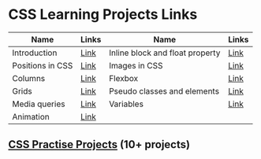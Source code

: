 # CSS Learning Projects Links

|Name|Links|Name|Links|
|----|-----|----|-----|
|Introduction|[Link](https://rambabu-patidar.github.io/webDev/001.1%20CSS/01%20Introduction)|Inline block and float property|[Link](https://rambabu-patidar.github.io/webDev/001.1%20CSS/02%20Inline-block%20and%20float%20property)|   
|Positions in CSS|[Link](https://rambabu-patidar.github.io/webDev/001.1%20CSS/03%20Positions%20in%20css)|Images in CSS|[Link](https://rambabu-patidar.github.io/webDev/001.1%20CSS/04%20Images%20in%20css)|   
|Columns|[Link](https://rambabu-patidar.github.io/webDev/001.1%20CSS/05%20Columns)|Flexbox|[Link](https://rambabu-patidar.github.io/webDev/001.1%20CSS/06%20Flexbox)|  
|Grids|[Link](https://rambabu-patidar.github.io/webDev/001.1%20CSS/07%20Grids)|Pseudo classes and elements|[Link](https://rambabu-patidar.github.io/webDev/001.1%20CSS/08%20Pseudo%20classes%20and%20elements)|
|Media queries|[Link](https://rambabu-patidar.github.io/webDev/001.1%20CSS/09%20Media%20queries)|Variables|[Link](https://rambabu-patidar.github.io/webDev/001.1%20CSS/10%20Variables)|  
|Animation|[Link](https://rambabu-patidar.github.io/webDev/001.1%20CSS/11%20Animation)|


## **[CSS Practise Projects](https://rambabu-patidar.github.io/webDev/001.1%20CSS/CSS-PROJECTS) (10+ projects)**

